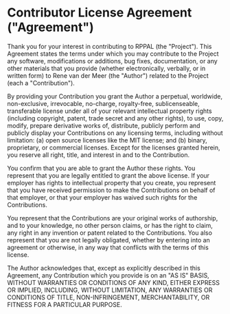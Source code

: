 # Contributor License Agreement ("Agreement")

Thank you for your interest in contributing to RPPAL (the "Project"). This Agreement states the terms under which you may contribute to the Project any software, modifications or additions, bug fixes, documentation, or any other materials that you provide (whether electronically, verbally, or in written form) to Rene van der Meer (the "Author") related to the Project (each a "Contribution").

By providing your Contribution you grant the Author a perpetual, worldwide, non-exclusive, irrevocable, no-charge, royalty-free, sublicenseable, transferable license under all of your relevant intellectual property rights (including copyright, patent, trade secret and any other rights), to use, copy, modify, prepare derivative works of, distribute, publicly perform and publicly display your Contributions on any licensing terms, including without limitation: (a) open source licenses like the MIT license; and (b) binary, proprietary, or commercial licenses. Except for the licenses granted herein, you reserve all right, title, and interest in and to the Contribution.

You confirm that you are able to grant the Author these rights. You represent that you are legally entitled to grant the above license. If your employer has rights to intellectual property that you create, you represent that you have received permission to make the Contributions on behalf of that employer, or that your employer has waived such rights for the Contributions.

You represent that the Contributions are your original works of authorship, and to your knowledge, no other person claims, or has the right to claim, any right in any invention or patent related to the Contributions. You also represent that you are not legally obligated, whether by entering into an agreement or otherwise, in any way that conflicts with the terms of this license.

The Author acknowledges that, except as explicitly described in this Agreement, any Contribution which you provide is on an "AS IS" BASIS, WITHOUT WARRANTIES OR CONDITIONS OF ANY KIND, EITHER EXPRESS OR IMPLIED, INCLUDING, WITHOUT LIMITATION, ANY WARRANTIES OR CONDITIONS OF TITLE, NON-INFRINGEMENT, MERCHANTABILITY, OR FITNESS FOR A PARTICULAR PURPOSE.